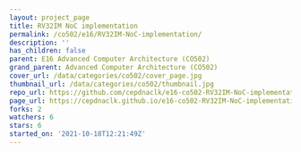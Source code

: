 ```yaml
---
layout: project_page
title: RV32IM NoC implementation
permalink: /co502/e16/RV32IM-NoC-implementation/
description: ''
has_children: false
parent: E16 Advanced Computer Architecture (CO502)
grand_parent: Advanced Computer Architecture (CO502)
cover_url: /data/categories/co502/cover_page.jpg
thumbnail_url: /data/categories/co502/thumbnail.jpg
repo_url: https://github.com/cepdnaclk/e16-co502-RV32IM-NoC-implementation
page_url: https://cepdnaclk.github.io/e16-co502-RV32IM-NoC-implementation
forks: 2
watchers: 6
stars: 6
started_on: '2021-10-18T12:21:49Z'
---
```


